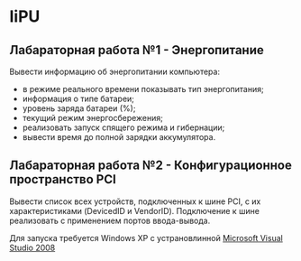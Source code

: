 # IiPU

## Лабараторная работа №1 - Энергопитание 
  Вывести информацию об энергопитании компьютера:  
  - в режиме реального времени показывать тип энергопитания; 
  - информация о типе батареи;
  - уровень заряда батареи (%); 
  - текущий режим энергосбережения;
  - реализовать запуск спящего режима и гибернации;
  - вывести время до полной зарядки аккумулятора.
  
## Лабараторная работа №2 - Конфигурационное пространство PCI
  Вывести список всех устройств, подключенных к шине PCI, с их характеристиками (DevicedID и VendorID). 
  Подключение к шине реализовать с применением портов ввода-вывода.
  
  Для запуска требуется Windows XP c устрановлинной [Microsoft Visual Studio 2008](https://rutracker.net/forum/viewtopic.php?t=2566619)

  
